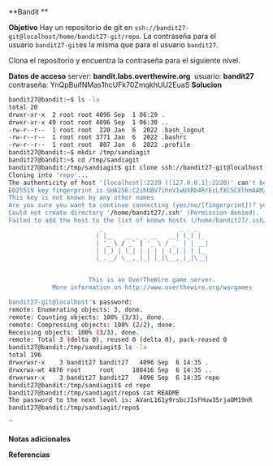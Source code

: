 **Bandit **

**Objetivo**
Hay un repositorio de git en `ssh://bandit27-git@localhost/home/bandit27-git/repo`. La contraseña para el usuario `bandit27-git`es la misma que para el usuario `bandit27`.

Clona el repositorio y encuentra la contraseña para el siguiente nivel.

**Datos de acceso**
server: **bandit.labs.overthewire.org** 
usuario: **bandit27**
contraseña: YnQpBuifNMas1hcUFk70ZmqkhUU2EuaS
**Solucion**

```bash
bandit27@bandit:~$ ls -la
total 20
drwxr-xr-x  2 root root 4096 Sep  1 06:29 .
drwxr-xr-x 49 root root 4096 Sep  1 06:30 ..
-rw-r--r--  1 root root  220 Jan  6  2022 .bash_logout
-rw-r--r--  1 root root 3771 Jan  6  2022 .bashrc
-rw-r--r--  1 root root  807 Jan  6  2022 .profile
bandit27@bandit:~$ mkdir /tmp/sandiagit
bandit27@bandit:~$ cd /tmp/sandiagit
bandit27@bandit:/tmp/sandiagit$ git clone ssh://bandit27-git@localhost:2220/home/bandit27-git/repo
Cloning into 'repo'...
The authenticity of host '[localhost]:2220 ([127.0.0.1]:2220)' can't be established.
ED25519 key fingerprint is SHA256:C2ihUBV7ihnV1wUXRb4RrEcLfXC5CXlhmAAM/urerLY.
This key is not known by any other names
Are you sure you want to continue connecting (yes/no/[fingerprint])? yes
Could not create directory '/home/bandit27/.ssh' (Permission denied).
Failed to add the host to the list of known hosts (/home/bandit27/.ssh/known_hosts).
                         _                     _ _ _
                        | |__   __ _ _ __   __| (_) |_
                        | '_ \ / _` | '_ \ / _` | | __|
                        | |_) | (_| | | | | (_| | | |_
                        |_.__/ \__,_|_| |_|\__,_|_|\__|


                      This is an OverTheWire game server.
            More information on http://www.overthewire.org/wargames

bandit27-git@localhost's password:
remote: Enumerating objects: 3, done.
remote: Counting objects: 100% (3/3), done.
remote: Compressing objects: 100% (2/2), done.
Receiving objects: 100% (3/3), done.
remote: Total 3 (delta 0), reused 0 (delta 0), pack-reused 0
bandit27@bandit:/tmp/sandiagit$ ls -la
total 196
drwxrwxr-x    3 bandit27 bandit27   4096 Sep  6 14:35 .
drwxrwx-wt 4876 root     root     188416 Sep  6 14:35 ..
drwxrwxr-x    3 bandit27 bandit27   4096 Sep  6 14:35 repo
bandit27@bandit:/tmp/sandiagit$ cd repo
bandit27@bandit:/tmp/sandiagit/repo$ cat README
The password to the next level is: AVanL161y9rsbcJIsFHuw35rjaOM19nR
bandit27@bandit:/tmp/sandiagit/repo$

```
``




**Notas adicionales** 

**Referencias** 